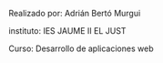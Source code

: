 Realizado por: Adrián Bertó Murgui

instituto: IES JAUME II EL JUST

Curso: Desarrollo de aplicaciones web

